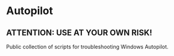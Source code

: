 # Autopilot
## ATTENTION: USE AT YOUR OWN RISK!<br/>
Public collection of scripts for troubleshooting Windows Autopilot.
